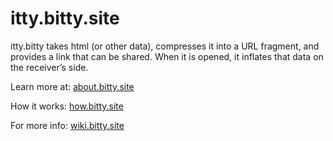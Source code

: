 # itty.bitty.site

itty.bitty takes html (or other data), compresses it into a URL fragment, and provides a link that can be shared. When it is opened, it inflates that data on the receiver’s side.

Learn more at: [about.bitty.site](http://about.bitty.site)

How it works: [how.bitty.site](http://how.bitty.site)

For more info: [wiki.bitty.site]([http://wiki.bitty.site](https://github.com/alcor/itty-bitty/wiki/))
